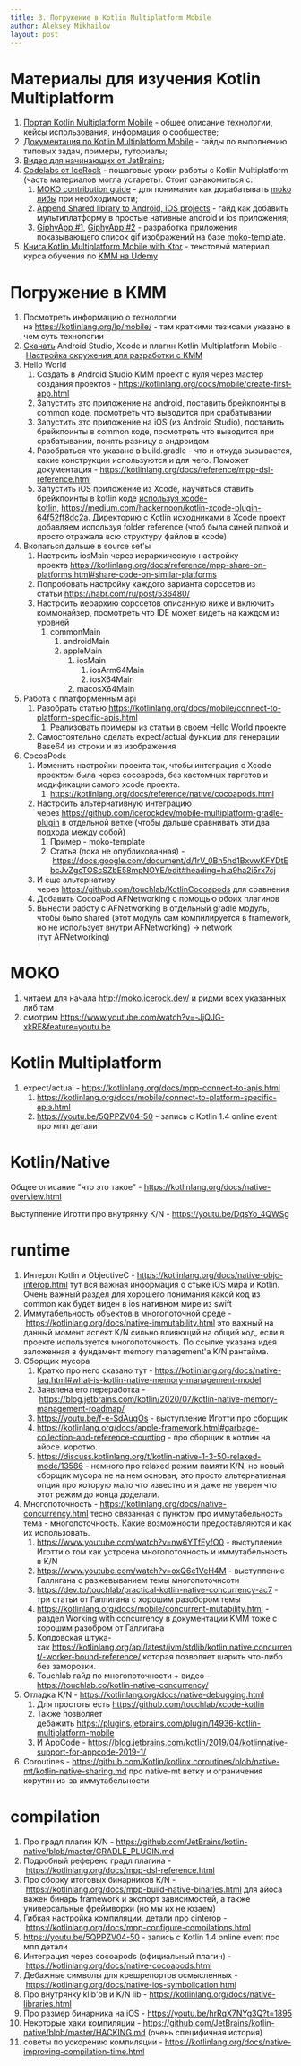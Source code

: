 ```yaml
---
title: 3. Погружение в Kotlin Multiplatform Mobile
author: Aleksey Mikhailov
layout: post
---
```


# Материалы для изучения Kotlin Multiplatform

1. [Портал Kotlin Multiplatform Mobile](https://kotlinlang.org/lp/mobile/) - общее описание технологии, кейсы использования, информация о сообществе;
2. [Документация по Kotlin Multiplatform Mobile](https://kotlinlang.org/docs/mobile/home.html) - гайды по выполнению типовых задач, примеры, туториалы;
3. [Видео для начинающих от JetBrains](https://www.youtube.com/playlist?list=PLlFc5cFwUnmy_oVc9YQzjasSNoAk4hk_C);
4. [Codelabs от IceRock](https://codelabs.kmp.icerock.dev/) - пошаговые уроки работы с Kotlin Multiplatform (часть материалов могла устареть). Стоит ознакомиться с:
    1. [MOKO contribution guide](https://codelabs.kmp.icerock.dev/codelabs/moko-contribution/index.html) - для понимания как дорабатывать [moko либы](http://moko.icerock.dev/) при необходимости;
    2. [Append Shared library to Android, iOS projects](https://codelabs.kmp.icerock.dev/codelabs/kmp-mobile-from-zero/index.html) - гайд как добавить мультиплатформу в простые нативные android и ios приложения;
    3. [GiphyApp #1](https://codelabs.kmp.icerock.dev/codelabs/giphy-app-1/index.html), [GiphyApp #2](https://codelabs.kmp.icerock.dev/codelabs/giphy-app-2/index.html) - разработка приложения показывающего список gif изображений на базе [moko-template](https://github.com/icerockdev/moko-template).
5. [Книга Kotlin Multiplatform Mobile with Ktor](https://michaelstromer.nyc/books/kotlin-multiplatform-mobile/introduction) - текстовый материал курса обучения по [KMM на Udemy](https://www.udemy.com/course/kotlin-multiplatform-mobile/)

# Погружение в KMM

1.  Посмотреть информацию о технологии на <https://kotlinlang.org/lp/mobile/> - там краткими тезисами указано в чем суть технологии
2.  [Скачать](https://kotlinlang.org/lp/mobile/ecosystem/) Android Studio, Xcode и плагин Kotlin Multiplatform Mobile - [Настройка окружения для разработки с KMM](/pages/2-setup)
3.  Hello World
    1.  Создать в Android Studio KMM проект с нуля через мастер создания проектов - <https://kotlinlang.org/docs/mobile/create-first-app.html>
    2.  Запустить это приложение на android, поставить брейкпоинты в common коде, посмотреть что выводится при срабатывании
    3.  Запустить это приложение на iOS (из Android Studio), поставить брейкпоинты в common коде, посмотреть что выводится при срабатывании, понять разницу с андроидом
    4.  Разобраться что указано в build.gradle - что и откуда вызывается, какие конструкции используются и для чего. Поможет документация - <https://kotlinlang.org/docs/reference/mpp-dsl-reference.html>
    5.  Запустить iOS приложение из Xcode, научиться ставить брейкпоинты в kotlin коде [используя xcode-kotlin](https://github.com/touchlab/xcode-kotlin), <https://medium.com/hackernoon/kotlin-xcode-plugin-64f52ff8dc2a>. Директорию с Kotlin исходниками в Xcode проект добавляем используя folder reference (чтоб была синей папкой и просто отражала всю структуру файлов в xcode)
4.  Вкопаться дальше в source set'ы
    1.  Настроить iosMain через иерархическую настройку проекта <https://kotlinlang.org/docs/reference/mpp-share-on-platforms.html#share-code-on-similar-platforms>
    2.  Попробовать настройку каждого варианта сорссетов из статьи <https://habr.com/ru/post/536480/>
    3.  Настроить иерархию сорссетов описанную ниже и включить коммонайзер, посмотреть что IDE может видеть на каждом из уровней
        1.  commonMain
            1.  androidMain
            2.  appleMain
                1.  iosMain
                    1.  iosArm64Main
                    2.  iosX64Main
                2.  macosX64Main
5.  Работа с платформенным api 
    1.  Разобрать статью <https://kotlinlang.org/docs/mobile/connect-to-platform-specific-apis.html>
        1.  Реализовать примеры из статьи в своем Hello World проекте
    2.  Самостоятельно сделать expect/actual функции для генерации Base64 из строки и из изображения
6.  CocoaPods
    1.  Изменить настройки проекта так, чтобы интеграция с Xcode проектом была через cocoapods, без кастомных таргетов и модификации самого xcode проекта.
        1.  <https://kotlinlang.org/docs/reference/native/cocoapods.html>
    2.  Настроить альтернативную интеграцию через <https://github.com/icerockdev/mobile-multiplatform-gradle-plugin> в отдельной ветке (чтобы дальше сравнивать эти два подхода между собой)
        1.  Пример - moko-template
        2.  Статья (пока не опубликованная) - <https://docs.google.com/document/d/1rV_0Bh5hd1BxvwKFYDtEbcJvZgcTOScSZbE58mpNOYE/edit#heading=h.a9ha2i5rx7cj>
    3.  И еще альтернативу через <https://github.com/touchlab/KotlinCocoapods> для сравнения
    4.  Добавить CocoaPod AFNetworking с помощью обоих плагинов
    5.  Вынести работу с AFNetworking в отдельный gradle модуль, чтобы было shared (этот модуль сам компилируется в framework, но не использует внутри AFNetworking) → network (тут AFNetworking)

# MOKO

1.  читаем для начала <http://moko.icerock.dev/> и ридми всех указанных либ там
2.  смотрим <https://www.youtube.com/watch?v=-JjQJG-xkRE&feature=youtu.be>

# Kotlin Multiplatform

1.  expect/actual - <https://kotlinlang.org/docs/mpp-connect-to-apis.html>
    1.  <https://kotlinlang.org/docs/mobile/connect-to-platform-specific-apis.html>
    2.  <https://youtu.be/5QPPZV04-50> - запись с Kotlin 1.4 online event про мпп детали

# Kotlin/Native

Общее описание "что это такое" - <https://kotlinlang.org/docs/native-overview.html>

Выступление Иготти про внутрянку K/N - <https://youtu.be/DqsYo_4QWSg>

# runtime

1.  Интероп Kotlin и ObjectiveC - <https://kotlinlang.org/docs/native-objc-interop.html> тут вся важная информация о стыке iOS мира и Kotlin. Очень важный раздел для хорошего понимания какой код из common как будет виден в ios нативном мире из swift
2.  Иммутабельность объектов в многопоточной среде - <https://kotlinlang.org/docs/native-immutability.html> это важный на данный момент аспект K/N сильно влияющий на общий код, если в проекте используется многопоточность. По ссылке указана идея заложенная в фундамент memory management'а K/N рантайма.
3.  Сборщик мусора
    1.  Кратко про него сказано тут - <https://kotlinlang.org/docs/native-faq.html#what-is-kotlin-native-memory-management-model>
    2.  Заявлена его переработка - <https://blog.jetbrains.com/kotlin/2020/07/kotlin-native-memory-management-roadmap/>
    3.  <https://youtu.be/f-e-SdAugOs> - выступление Иготти про сборщик
    4.  <https://kotlinlang.org/docs/apple-framework.html#garbage-collection-and-reference-counting> - про сборщик в котлин на айосе. коротко.
    5.  <https://discuss.kotlinlang.org/t/kotlin-native-1-3-50-relaxed-mode/13586> - немного про relaxed режим памяти K/N, но новый сборщик мусора не на нем основан, это просто альтернативная опция про которую мало что известно и я даже не уверен что этот режим до конца доделали.
4.  Многопоточность - <https://kotlinlang.org/docs/native-concurrency.html> тесно связанная с пунктом про иммутабельность тема - многопоточность. Какие возможности предоставляются и как их использовать.
    1.  <https://www.youtube.com/watch?v=nw6YTfEyfO0> - выступление Иготти о том как устроена многопоточность и иммутабельность в K/N
    2.  <https://www.youtube.com/watch?v=oxQ6e1VeH4M> - выступление Галлигана с разжевыванием темы многопоточнсоти
    3.  <https://dev.to/touchlab/practical-kotlin-native-concurrency-ac7> - три статьи от Галлигана с хорошим разобором темы
    4.  <https://kotlinlang.org/docs/mobile/concurrent-mutability.html> - раздел Working with concurrency в документации KMM тоже с хорошим разобром от Галлигана
    5.  Колдовская штука-хак <https://kotlinlang.org/api/latest/jvm/stdlib/kotlin.native.concurrent/-worker-bound-reference/> которая позволяет шарить что-либо без заморозки.
    6.  Touchlab гайд по многопоточности + видео - <https://touchlab.co/kotlin-native-concurrency/>
5.  Отладка K/N - <https://kotlinlang.org/docs/native-debugging.html>
    1.  Для простоты есть <https://github.com/touchlab/xcode-kotlin>
    2.  Также позволяет дебажить <https://plugins.jetbrains.com/plugin/14936-kotlin-multiplatform-mobile>
    3.  И AppCode - <https://blog.jetbrains.com/kotlin/2019/04/kotlinnative-support-for-appcode-2019-1/>
6.  Coroutines - <https://github.com/Kotlin/kotlinx.coroutines/blob/native-mt/kotlin-native-sharing.md> про native-mt ветку и ограничения корутин из-за иммутабельности

# compilation

1.  Про градл плагин K/N - <https://github.com/JetBrains/kotlin-native/blob/master/GRADLE_PLUGIN.md>
2.  Подробный референс градл плагина - <https://kotlinlang.org/docs/mpp-dsl-reference.html>
3.  Про сборку итоговых бинарников K/N - <https://kotlinlang.org/docs/mpp-build-native-binaries.html> для айоса важен бинарь framework и экспорт зависимостей, а также универсальные фреймворки (но мы их не юзаем)
4.  Гибкая настройка компиляции, детали про cinterop - <https://kotlinlang.org/docs/mpp-configure-compilations.html>
5.  <https://youtu.be/5QPPZV04-50> - запись с Kotlin 1.4 online event про мпп детали
6.  Интеграция через cocoapods (официальный плагин) - <https://kotlinlang.org/docs/native-cocoapods.html>
7.  Дебажные символы для крешрепортов осмысленных - <https://kotlinlang.org/docs/native-ios-symbolication.html>
8.  Про внутрянку klib'ов и K/N lib - <https://kotlinlang.org/docs/native-libraries.html>
9.  Про размер бинарника на iOS - <https://youtu.be/hrRqX7NYg3Q?t=1895>
10.  Некоторые хаки компиляции - <https://github.com/JetBrains/kotlin-native/blob/master/HACKING.md> (очень специфичная история)
11. советы по ускорению компиляции - <https://kotlinlang.org/docs/native-improving-compilation-time.html>
